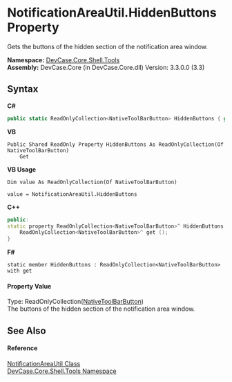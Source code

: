 # NotificationAreaUtil.HiddenButtons Property 
 

Gets the buttons of the hidden section of the notification area window.

**Namespace:**&nbsp;<a href="N_DevCase_Core_Shell_Tools">DevCase.Core.Shell.Tools</a><br />**Assembly:**&nbsp;DevCase.Core (in DevCase.Core.dll) Version: 3.3.0.0 (3.3)

## Syntax

**C#**<br />
``` C#
public static ReadOnlyCollection<NativeToolBarButton> HiddenButtons { get; }
```

**VB**<br />
``` VB
Public Shared ReadOnly Property HiddenButtons As ReadOnlyCollection(Of NativeToolBarButton)
	Get
```

**VB Usage**<br />
``` VB Usage
Dim value As ReadOnlyCollection(Of NativeToolBarButton)

value = NotificationAreaUtil.HiddenButtons

```

**C++**<br />
``` C++
public:
static property ReadOnlyCollection<NativeToolBarButton>^ HiddenButtons {
	ReadOnlyCollection<NativeToolBarButton>^ get ();
}
```

**F#**<br />
``` F#
static member HiddenButtons : ReadOnlyCollection<NativeToolBarButton> with get

```


#### Property Value
Type: ReadOnlyCollection(<a href="T_DevCase_Interop_Unmanaged_Win32_Structures_NativeToolBarButton">NativeToolBarButton</a>)<br />The buttons of the hidden section of the notification area window.

## See Also


#### Reference
<a href="T_DevCase_Core_Shell_Tools_NotificationAreaUtil">NotificationAreaUtil Class</a><br /><a href="N_DevCase_Core_Shell_Tools">DevCase.Core.Shell.Tools Namespace</a><br />
